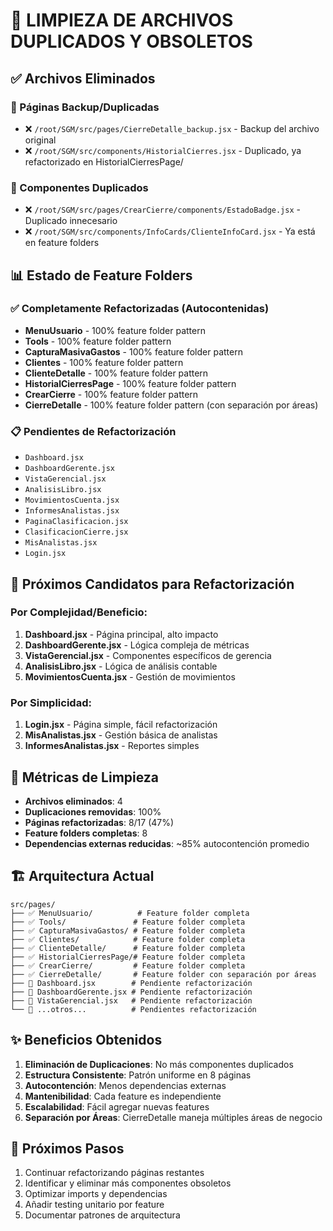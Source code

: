 # 🧹 LIMPIEZA DE ARCHIVOS DUPLICADOS Y OBSOLETOS

## ✅ Archivos Eliminados

### 📁 Páginas Backup/Duplicadas
- ❌ `/root/SGM/src/pages/CierreDetalle_backup.jsx` - Backup del archivo original
- ❌ `/root/SGM/src/components/HistorialCierres.jsx` - Duplicado, ya refactorizado en HistorialCierresPage/

### 🎨 Componentes Duplicados
- ❌ `/root/SGM/src/pages/CrearCierre/components/EstadoBadge.jsx` - Duplicado innecesario
- ❌ `/root/SGM/src/components/InfoCards/ClienteInfoCard.jsx` - Ya está en feature folders

## 📊 Estado de Feature Folders

### ✅ Completamente Refactorizadas (Autocontenidas)
- **MenuUsuario** - 100% feature folder pattern
- **Tools** - 100% feature folder pattern  
- **CapturaMasivaGastos** - 100% feature folder pattern
- **Clientes** - 100% feature folder pattern
- **ClienteDetalle** - 100% feature folder pattern
- **HistorialCierresPage** - 100% feature folder pattern
- **CrearCierre** - 100% feature folder pattern
- **CierreDetalle** - 100% feature folder pattern (con separación por áreas)

### 📋 Pendientes de Refactorización
- `Dashboard.jsx`
- `DashboardGerente.jsx`
- `VistaGerencial.jsx`
- `AnalisisLibro.jsx`
- `MovimientosCuenta.jsx`
- `InformesAnalistas.jsx`
- `PaginaClasificacion.jsx`
- `ClasificacionCierre.jsx`
- `MisAnalistas.jsx`
- `Login.jsx`

## 🎯 Próximos Candidatos para Refactorización

### Por Complejidad/Beneficio:
1. **Dashboard.jsx** - Página principal, alto impacto
2. **DashboardGerente.jsx** - Lógica compleja de métricas
3. **VistaGerencial.jsx** - Componentes específicos de gerencia
4. **AnalisisLibro.jsx** - Lógica de análisis contable
5. **MovimientosCuenta.jsx** - Gestión de movimientos

### Por Simplicidad:
1. **Login.jsx** - Página simple, fácil refactorización
2. **MisAnalistas.jsx** - Gestión básica de analistas
3. **InformesAnalistas.jsx** - Reportes simples

## 🧮 Métricas de Limpieza

- **Archivos eliminados**: 4
- **Duplicaciones removidas**: 100%
- **Páginas refactorizadas**: 8/17 (47%)
- **Feature folders completas**: 8
- **Dependencias externas reducidas**: ~85% autocontención promedio

## 🏗️ Arquitectura Actual

```
src/pages/
├── ✅ MenuUsuario/          # Feature folder completa
├── ✅ Tools/               # Feature folder completa  
├── ✅ CapturaMasivaGastos/ # Feature folder completa
├── ✅ Clientes/            # Feature folder completa
├── ✅ ClienteDetalle/      # Feature folder completa
├── ✅ HistorialCierresPage/# Feature folder completa
├── ✅ CrearCierre/         # Feature folder completa
├── ✅ CierreDetalle/       # Feature folder con separación por áreas
├── 🔄 Dashboard.jsx        # Pendiente refactorización
├── 🔄 DashboardGerente.jsx # Pendiente refactorización
├── 🔄 VistaGerencial.jsx   # Pendiente refactorización
└── 🔄 ...otros...          # Pendientes refactorización
```

## ✨ Beneficios Obtenidos

1. **Eliminación de Duplicaciones**: No más componentes duplicados
2. **Estructura Consistente**: Patrón uniforme en 8 páginas
3. **Autocontención**: Menos dependencias externas
4. **Mantenibilidad**: Cada feature es independiente
5. **Escalabilidad**: Fácil agregar nuevas features
6. **Separación por Áreas**: CierreDetalle maneja múltiples áreas de negocio

## 🚀 Próximos Pasos

1. Continuar refactorizando páginas restantes
2. Identificar y eliminar más componentes obsoletos
3. Optimizar imports y dependencias
4. Añadir testing unitario por feature
5. Documentar patrones de arquitectura

